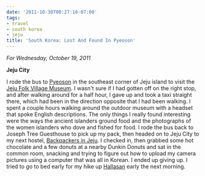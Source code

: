 ```yaml
---
date: '2011-10-30T00:27:16-07:00'
tags:
- travel
- south korea
- jeju
title: 'South Korea: Lost And Found In Pyeoson'
---
```


*For Wednesday, October 19, 2011*

**Jeju City**

I rode the bus to [Pyeoson](http://g.co/maps/3g37a) in the southeast corner of Jeju island to visit the [Jeju Folk Village Museum](http://www.google.com/search?client=safari&rls;=en&q;=Jeju+Folk+Village+Museum&oe;=UTF-8&um;=1&ie;=UTF-8&hl;=en&tbm;=isch&source;=og&sa;=N&tab;=wi&biw;=1366&bih;=690&sei;=%20gfqsTsyWBZGbmQXIt5HRDg). I wasn't sure if I had gotten off on the right stop, and after walking around for a half hour, I gave up and took a taxi straight there, which had been in the direction opposite that I had been walking. I spent a couple hours walking around the outdoor museum with a headset that spoke English descriptions. The only things I really found interesting were the ways the ancient islanders ground food and the photographs of the women islanders who dove and fished for food. I rode the bus back to Joseph Tree Guesthouse to pick up my pack, then headed on to Jeju City to my next hostel, [Backpackers in Jeju](http://www.hostelworld.com/hosteldetails.php/Backpackers-in-Jeju/Jeju-Island/55056). I checked in, then grabbed some hot chocolate and a few donuts at a nearby Dunkin Donuts and sat in the common room, snacking and trying to figure out how to upload my camera pictures using a computer that was all in Korean. I ended up giving up. I tried to go to bed early for my hike up [Hallasan](http://www.google.com/search?client=safari&rls;=en&q;=Jeju+Folk+Village+Museum&oe;=UTF-8&um;=1&ie;=UTF-8&hl;=en&tbm;=isch&source;=og&sa;=N&tab;=wi&biw;=1366&bih;=690&sei;=%20gfqsTsyWBZGbmQXIt5HRDg#um=1&hl;=en&client;=safari&rls;=en&tbm;=isch&sa;=1&q;=Hallasan&pbx;=1&oq;=Hallasan&aq;=f&aqi;=g4g-m2g-S4&aql;=1&gs;_sm=e&gs;_upl=298336l298336l0l299221l1l1l0l0l0l0l232l232l2-1l1l0&bav;=on.2,or.r_gc.r_pw.,cf.osb&fp;=e85638aef1ce869b&biw;=1366&bih;=690) early the next morning.

